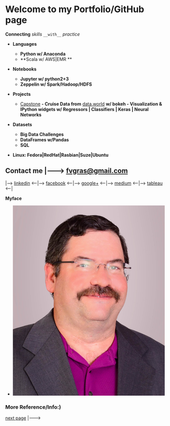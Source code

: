 # Welcome to my Portfolio/GitHub page 

**Connecting** _skills_ `__with__` *practice*
* **Languages**
  * **Python w/ Anaconda**
  * **Scala w/ AWS|EMR **
* **Notebooks**
  * **Jupyter w/ python2+3**
  * **Zeppelin w/ Spark/Hadoop/HDFS**
* **Projects**
  * [Capstone](https://github.com/fvgras/cruise-ship-proj/) **- Cruise Data from** [data.world](https://data.world/brandon-telle/cruise-ship-locations) **w/ bokeh - Visualization & IPython widgets w/ Regressors | Classifiers | Keras | Neural Networks**
* **Datasets**
  * **Big Data Challenges**
  * **DataFrames w/Pandas**
  * **SQL**

* **Linux: Fedora|RedHat|Rasbian|Suze|Ubuntu**

## Contact me |---> [fvgras@gmail.com](mailto:fvgras@gmail.com) 
|--> [linkedin](https://linkedin.com/in/fredgras) <--|--> [facebook](https://www.facebook.com/fred.gras.31) <--|--> [google+](https://plus.google.com/+FredGras123) <--|--> [medium](https://medium.com/@fvgras) <--|--> [tableau](https://public.tableau.com/profile/fred.gras#!/) <--|

**Myface**
* ![Myface](./images/gras-fred2_pp.jpg)

### More Reference/Info:)
[next page](./reference.md) |--->
